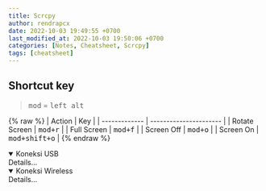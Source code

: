 ```yaml
---
title: Scrcpy
author: rendrapcx
date: 2022-10-03 19:49:55 +0700
last_modified_at: 2022-10-03 19:50:06 +0700
categories: [Notes, Cheatsheet, Scrcpy]
tags: [cheatsheet]
---
```



## Shortcut key

> <kbd>mod</kbd> = <kbd>left alt</kbd>


{% raw %}
| Action        | Key                    |
| ------------- | ---------------------- |
| Rotate Screen | <kbd>mod+r</kbd>       |
| Full Screen   | <kbd>mod+f</kbd>       |
| Screen Off    | <kbd>mod+o</kbd>       |
| Screen On     | <kbd>mod+shift+o</kbd> |
{% endraw %}


<details open>
  <summary>Koneksi USB</summary>
  Details...
</details>

<details open>
  <summary>Koneksi Wireless</summary>
  Details...
</details>

